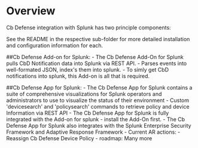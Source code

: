 # Overview

Cb Defense integration with Splunk has two principle components:

See the README in the respective sub-folder for more detailed installation and configuration information for each.

##Cb Defense Add-on for Splunk:
    - The Cb Defense Add-On for Splunk pulls CbD Notification data into Splunk via REST API. 
    - Parses events into well-formated JSON, index's them into splunk.
    - To simly get CbD notifications into splunk, this Add-on is all that is required. 
        
##Cb Defense App for Splunk: 
    - The Cb Defense App for Splunk contains a suite of comprehensive visualizations for Splunk operators and administrators to use
     to visualize the status of their environment
    - Custom 'devicesearch' and 'policysearch' commands to retrieve policy and device Information via REST API 
    - The Cb Defense App for Splunk is fully integrated with the Add-on for splunk - install the Add-On first.
    - The Cb Defense App for Splunk also integrates with the Splunk Enterprise Security Framework and Adaptive Response Framework
    - Current AR actions:
        - Reassign Cb Defense Device Policy
        - roadmap: Many more 